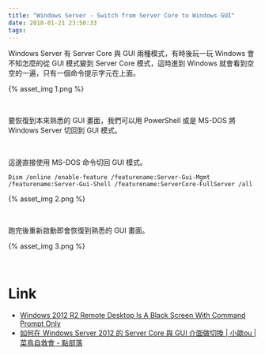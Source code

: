 ```yaml
---
title: "Windows Server - Switch from Server Core to Windows GUI"
date: 2018-01-21 23:50:33
tags:
---
```


Windows Server 有 Server Core 與 GUI 兩種模式，有時後玩一玩 Windows 會不知怎麼的從 GUI 模式變到 Server Core 模式，這時進到 Windows 就會看到空空的一遍，只有一個命令提示字元在上面。  

<!-- More -->

{% asset_img 1.png %}
 
<br/>


要恢復到本來熟悉的 GUI 畫面，我們可以用 PowerShell 或是 MS-DOS 將 Windows Server 切回到 GUI 模式。  

<br/>


這邊直接使用 MS-DOS 命令切回 GUI 模式。  

    Dism /online /enable-feature /featurename:Server-Gui-Mgmt /featurename:Server-Gui-Shell /featurename:ServerCore-FullServer /all

{% asset_img 2.png %}
 
<br/>


跑完後重新啟動即會恢復到熟悉的 GUI 畫面。  

{% asset_img 3.png %}
 
<br/>


Link
=====
* [Windows 2012 R2 Remote Desktop Is A Black Screen With Command Prompt Only](https://ravingroo.com/1720/windows-server-2012-r2-boots-to-black-screen-command-prompt-gui-core/)
* [如何在 Windows Server 2012 的 Server Core 與 GUI 介面做切換 | 小歐ou | 菜鳥自救會 - 點部落](https://dotblogs.com.tw/chou/archive/2012/09/05/74618.aspx)
